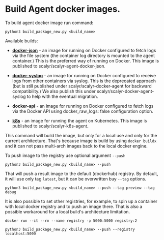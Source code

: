 # Build Agent docker images.

To build agent docker image run command:

```
python3 build_package_new.py <build_name>
```

Available builds:
* **[docker-json](https://app.scalyr.com/help/install-agent-docker)** - an image for running on Docker configured to fetch 
  logs via the file system (the container log directory is mounted to the agent container.) This is the preferred way 
  of running on Docker. This image is published to scalyr/scalyr-agent-docker-json. 
* **[docker-syslog](https://app.scalyr.com/help/install-agent-docker)** - an image for running on Docker configured to 
  receive logs from other containers via syslog. This is the deprecated approach (but is still published under 
  scalyr/scalyr-docker-agent for backward compatibility.)  We also publish this under scalyr/scalyr-docker-agent-syslog 
  to help with the eventual migration.
* **docker-api** - an image for running on 
    Docker configured to fetch logs via the Docker API using docker_raw_logs: false configuration option.

* **[k8s](https://app.scalyr.com/help/install-agent-kubernetes)** - an image for running the agent on Kubernetes.
    This image is published to scalyr/scalyr-k8s-agent.


This command will build the image, but only for a local use and only for the current architecture. That's because
image is build by using ``docker buildx`` and it can not pass multi-arch images back to the local docker engine.

To push image to the registry use optional argument ``--push``

```
python3 build_package_new.py <build_name> --push
```

That will push a result image to the default (dockerhub) registry. By default, it will use only
tag ``latest``, but it can be overwritten buy ``--tag`` options.

```
python3 build_package_new.py <build_name> --push --tag preview --tag debug
```

It is also possible to set other registries, for example, to spin up a container with local docker registry
and to push an image there. That is also a possible workaround for a local build's architecture limitation.
```
docker run --it --rm --name registry -p 5000:5000 registry:2

python3 build_package_new.py <build_name> --push --registry localhost:5000
```



